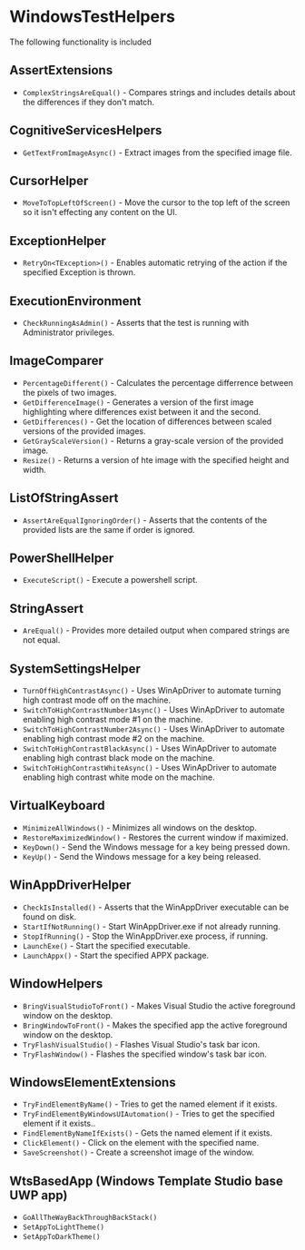 # WindowsTestHelpers

The following functionality is included 

## AssertExtensions

* `ComplexStringsAreEqual()` - Compares strings and includes details about the differences if they don't match.

## CognitiveServicesHelpers

- `GetTextFromImageAsync()` - Extract images from the specified image file.

## CursorHelper

- `MoveToTopLeftOfScreen()` - Move the cursor to the top left of the screen so it isn't effecting any content on the UI.

## ExceptionHelper

- `RetryOn<TException>()` - Enables automatic retrying of the action if the specified Exception is thrown.

## ExecutionEnvironment

- `CheckRunningAsAdmin()` - Asserts that the test is running with Administrator privileges.

## ImageComparer

- `PercentageDifferent()` - Calculates the percentage differrence between the pixels of two images.
- `GetDifferenceImage()` - Generates a version of the first image highlighting where differences exist between it and the second.
- `GetDifferences()` - Get the location of differences between scaled versions of the provided images.
- `GetGrayScaleVersion()` - Returns a gray-scale version of the provided image.
- `Resize()` - Returns a version of hte image with the specified height and width.

## ListOfStringAssert

- `AssertAreEqualIgnoringOrder()` - Asserts that the contents of the provided lists are the same if order is ignored.

## PowerShellHelper

- `ExecuteScript()` - Execute a powershell script.

## StringAssert

- `AreEqual()` - Provides more detailed output when compared strings are not equal.

## SystemSettingsHelper

- `TurnOffHighContrastAsync()` - Uses WinApDriver to automate turning high contrast mode off on the machine.
- `SwitchToHighContrastNumber1Async()` - Uses WinApDriver to automate enabling high contrast mode #1 on the machine.
- `SwitchToHighContrastNumber2Async()` - Uses WinApDriver to automate enabling high contrast mode #2 on the machine.
- `SwitchToHighContrastBlackAsync()` - Uses WinApDriver to automate enabling high contrast black mode on the machine.
- `SwitchToHighContrastWhiteAsync()` - Uses WinApDriver to automate enabling high contrast white mode on the machine.

## VirtualKeyboard

- `MinimizeAllWindows()` - Minimizes all windows on the desktop.
- `RestoreMaximizedWindow()` - Restores the current window if maximized.
- `KeyDown()` - Send the Windows message for a key being pressed down.
- `KeyUp()` - Send the Windows message for a key being released.

## WinAppDriverHelper

- `CheckIsInstalled()` - Asserts that the WinAppDriver executable can be found on disk.
- `StartIfNotRunning()` - Start WinAppDriver.exe if not already running.
- `StopIfRunning()` - Stop the WinAppDriver.exe process, if running.
- `LaunchExe()` - Start the specified executable.
- `LaunchAppx()` - Start the specified APPX package.

## WindowHelpers

- `BringVisualStudioToFront()` - Makes Visual Studio the active foreground window on the desktop.
- `BringWindowToFront()` -  Makes the specified app the active foreground window on the desktop.
- `TryFlashVisualStudio()` - Flashes Visual Studio's task bar icon.
- `TryFlashWindow()` - Flashes the specified window's task bar icon.

## WindowsElementExtensions

- `TryFindElementByName()` - Tries to get the named element if it exists.
- `TryFindElementByWindowsUIAutomation()` - Tries to get the specified element if it exists..
- `FindElementByNameIfExists()` - Gets the named element if it exists.
- `ClickElement()` - Click on the element with the specified name.
- `SaveScreenshot()` - Create a screenshot image of the window.

## WtsBasedApp (Windows Template Studio base UWP app)

- `GoAllTheWayBackThroughBackStack()`
- `SetAppToLightTheme()`
- `SetAppToDarkTheme()`
